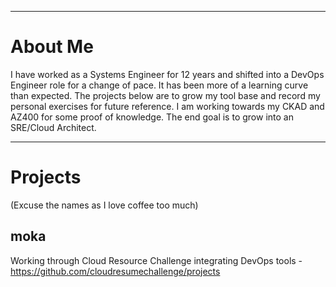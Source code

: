---------

# About Me
I have worked as a Systems Engineer for 12 years and shifted into a DevOps Engineer role for a change of pace. It has been more of a learning curve than expected. The projects below are to grow my tool base and record my personal exercises for future reference. I am working towards my CKAD and AZ400 for some proof of knowledge. The end goal is to grow into an SRE/Cloud Architect. 

---------

# Projects
(Excuse the names as I love coffee too much)

## moka
Working through Cloud Resource Challenge integrating DevOps tools - https://github.com/cloudresumechallenge/projects
